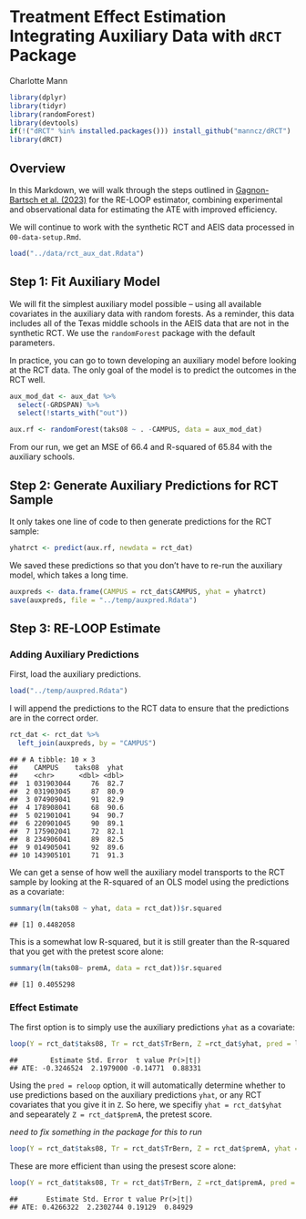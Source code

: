Treatment Effect Estimation Integrating Auxiliary Data with `dRCT`
Package
================
Charlotte Mann

``` r
library(dplyr)
library(tidyr)
library(randomForest)
library(devtools)
if(!("dRCT" %in% installed.packages())) install_github("manncz/dRCT")
library(dRCT)
```

## Overview

In this Markdown, we will walk through the steps outlined in
[Gagnon-Bartsch et
al. (2023)](https://www.degruyter.com/document/doi/10.1515/jci-2022-0011/html)
for the RE-LOOP estimator, combining experimental and observational data
for estimating the ATE with improved efficiency.

We will continue to work with the synthetic RCT and AEIS data processed
in `00-data-setup.Rmd`.

``` r
load("../data/rct_aux_dat.Rdata")
```

## Step 1: Fit Auxiliary Model

We will fit the simplest auxiliary model possible – using all available
covariates in the auxiliary data with random forests. As a reminder,
this data includes all of the Texas middle schools in the AEIS data that
are not in the synthetic RCT. We use the `randomForest` package with the
default parameters.

In practice, you can go to town developing an auxiliary model before
looking at the RCT data. The only goal of the model is to predict the
outcomes in the RCT well.

``` r
aux_mod_dat <- aux_dat %>%
  select(-GRDSPAN) %>%
  select(!starts_with("out"))

aux.rf <- randomForest(taks08 ~ . -CAMPUS, data = aux_mod_dat)
```

From our run, we get an MSE of 66.4 and R-squared of 65.84 with the
auxiliary schools.

## Step 2: Generate Auxiliary Predictions for RCT Sample

It only takes one line of code to then generate predictions for the RCT
sample:

``` r
yhatrct <- predict(aux.rf, newdata = rct_dat)
```

We saved these predictions so that you don’t have to re-run the
auxiliary model, which takes a long time.

``` r
auxpreds <- data.frame(CAMPUS = rct_dat$CAMPUS, yhat = yhatrct)
save(auxpreds, file = "../temp/auxpred.Rdata")
```

## Step 3: RE-LOOP Estimate

### Adding Auxiliary Predictions

First, load the auxiliary predictions.

``` r
load("../temp/auxpred.Rdata")
```

I will append the predictions to the RCT data to ensure that the
predictions are in the correct order.

``` r
rct_dat <- rct_dat %>%
  left_join(auxpreds, by = "CAMPUS")
```

    ## # A tibble: 10 × 3
    ##    CAMPUS    taks08  yhat
    ##    <chr>      <dbl> <dbl>
    ##  1 031903044     76  82.7
    ##  2 031903045     87  80.9
    ##  3 074909041     91  82.9
    ##  4 178908041     68  90.6
    ##  5 021901041     94  90.7
    ##  6 220901045     90  89.1
    ##  7 175902041     72  82.1
    ##  8 234906041     89  82.5
    ##  9 014905041     92  89.6
    ## 10 143905101     71  91.3

We can get a sense of how well the auxiliary model transports to the RCT
sample by looking at the R-squared of an OLS model using the predictions
as a covariate:

``` r
summary(lm(taks08 ~ yhat, data = rct_dat))$r.squared
```

    ## [1] 0.4482058

This is a somewhat low R-squared, but it is still greater than the
R-squared that you get with the pretest score alone:

``` r
summary(lm(taks08~ premA, data = rct_dat))$r.squared
```

    ## [1] 0.4055298

### Effect Estimate

The first option is to simply use the auxiliary predictions `yhat` as a
covariate:

``` r
loop(Y = rct_dat$taks08, Tr = rct_dat$TrBern, Z =rct_dat$yhat, pred = loop_ols)
```

    ##        Estimate Std. Error  t value Pr(>|t|)
    ## ATE: -0.3246524  2.1979000 -0.14771  0.88331

Using the `pred = reloop` option, it will automatically determine
whether to use predictions based on the auxiliary predictions `yhat`, or
any RCT covariates that you give it in `Z`. So here, we specifiy
`yhat = rct_dat$yhat` and sepearately `Z = rct_dat$premA`, the pretest
score.

*need to fix something in the package for this to run*

``` r
loop(Y = rct_dat$taks08, Tr = rct_dat$TrBern, Z = rct_dat$premA, yhat = rct_dat$yhat, pred = reloop)
```

These are more efficient than using the presest score alone:

``` r
loop(Y = rct_dat$taks08, Tr = rct_dat$TrBern, Z =rct_dat$premA, pred = loop_ols)
```

    ##       Estimate Std. Error t value Pr(>|t|)
    ## ATE: 0.4266322  2.2302744 0.19129  0.84929
